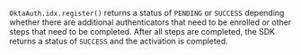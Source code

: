 `OktaAuth.idx.register()` returns a status of `PENDING` or `SUCCESS` depending whether there are additional authenticators that need to be enrolled or other steps that need to be completed.  After all steps are completed, the SDK returns a status of `SUCCESS` and the activation is completed.
